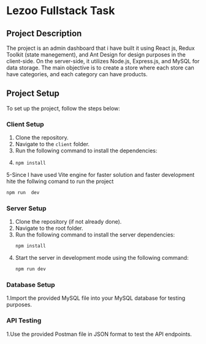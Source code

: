 # Lezoo Fullstack Task

## Project Description

The project is an admin dashboard that i have built it  using React js, Redux Toolkit (state manegement), and Ant Design for design purposes                in the client-side. 
On the server-side, it utilizes Node.js, Express.js, and MySQL for data storage. The main objective is to create a store where each store can have categories, and each category can have products.



## Project Setup

To set up the project, follow the steps below:

### Client Setup

1. Clone the repository.
2. Navigate to the `client` folder.
3. Run the following command to install the dependencies:
4. 
   ```javascript
   npm install
   ```

5-Since I have used Vite engine for faster solution and faster development  hite the follwing comand to run the project 

  ```javascript
  npm run  dev
  ```

### Server Setup

1. Clone the repository (if not already done).
2. Navigate to the root folder.
3. Run the following command to install the server dependencies:
   ```javascript
   npm install
   ```
4. Start the server in development mode using the following command:
   ```javascript
   npm run dev
   ```


### Database Setup

1.Import the provided MySQL file into your MySQL database for testing purposes.

### API Testing
1.Use the provided Postman file in JSON format to test the API endpoints.


